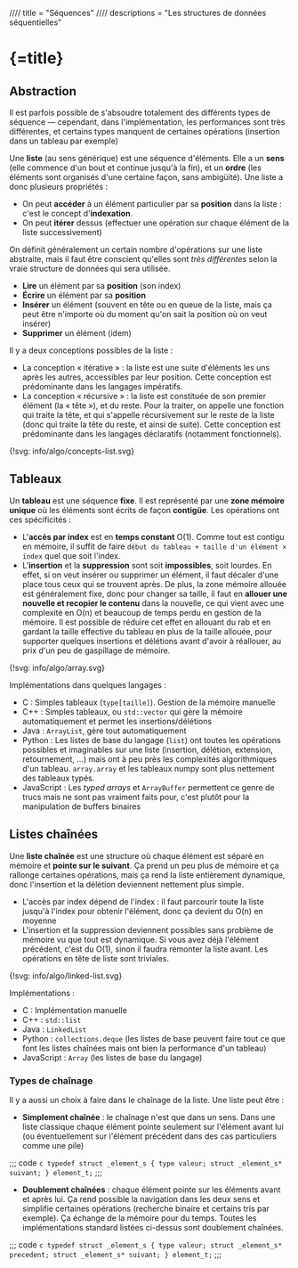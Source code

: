 //// title = "Séquences"
//// descriptions = "Les structures de données séquentielles"

# {=title}

## Abstraction

Il est parfois possible de s'absoudre totalement des différents types de séquence — cependant, dans l'implémentation, les performances sont très différentes, et certains types manquent de certaines opérations (insertion dans un tableau par exemple)

Une **liste** (au sens générique) est une séquence d'éléments. Elle a un **sens** (elle commence d'un bout et continue jusqu'à la fin), et un **ordre** (les éléments sont organisés d'une certaine façon, sans ambigüité). Une liste a donc plusieurs propriétés :

- On peut **accéder** à un élément particulier par sa **position** dans la liste : c'est le concept d'**indexation**.
- On peut **itérer** dessus (effectuer une opération sur chaque élément de la liste successivement)

On définit généralement un certain nombre d'opérations sur une liste abstraite, mais il faut être conscient qu'elles sont *très différentes* selon la vraie structure de données qui sera utilisée.

- **Lire** un élément par sa **position** (son index)
- **Écrire** un élément par sa **position**
- **Insérer** un élément (souvent en tête ou en queue de la liste, mais ça peut être n'importe où du moment qu'on sait la position où on veut insérer)
- **Supprimer** un élément (idem)

Il y a deux conceptions possibles de la liste :

- La conception « itérative » : la liste est une suite d'éléments les uns après les autres, accessibles par leur position. Cette conception est prédominante dans les langages impératifs.
- La conception « récursive » : la liste est constituée de son premier élément (la « tête »), et du reste. Pour la traiter, on appelle une fonction qui traite la tête, et qui s'appelle récursivement sur le reste de la liste (donc qui traite la tête du reste, et ainsi de suite). Cette conception est prédominante dans les langages déclaratifs (notamment fonctionnels).

{!svg: info/algo/concepts-list.svg}

## Tableaux

Un **tableau** est une séquence **fixe**. Il est représenté par une **zone mémoire unique** où les éléments sont écrits de façon **contigüe**. Les opérations ont ces spécificités :

- L'**accès par index** est en **temps constant** O(1). Comme tout est contigu en mémoire, il suffit de faire `début du tableau + taille d'un élément × index` quel que soit l'index.
- L'**insertion** et la **suppression** sont soit **impossibles**, soit lourdes. En effet, si on veut insérer ou supprimer un élément, il faut décaler d'une place tous ceux qui se trouvent après. De plus, la zone mémoire allouée est généralement fixe, donc pour changer sa taille, il faut en **allouer une nouvelle et recopier le contenu** dans la nouvelle, ce qui vient avec une complexité en O(n) et beaucoup de temps perdu en gestion de la mémoire. Il est possible de réduire cet effet en allouant du rab et en gardant la taille effective du tableau en plus de la taille allouée, pour supporter quelques insertions et délétions avant d'avoir à réallouer, au prix d'un peu de gaspillage de mémoire.

{!svg: info/algo/array.svg}

Implémentations dans quelques langages :

- C : Simples tableaux (`type[taille]`). Gestion de la mémoire manuelle
- C++ : Simples tableaux, ou `std::vector` qui gère la mémoire automatiquement et permet les insertions/délétions
- Java : `ArrayList`, gère tout automatiquement
- Python : Les listes de base du langage (`list`) ont toutes les opérations possibles et imaginables sur une liste (insertion, délétion, extension, retournement, …) mais ont à peu près les complexités algorithmiques d'un tableau. `array.array` et les tableaux numpy sont plus nettement des tableaux typés.
- JavaScript : Les *typed arrays* et `ArrayBuffer` permettent ce genre de trucs mais ne sont pas vraiment faits pour, c'est plutôt pour la manipulation de buffers binaires

## Listes chaînées

Une **liste chaînée** est une structure où chaque élément est séparé en mémoire et **pointe sur le suivant**. Ça prend un peu plus de mémoire et ça rallonge certaines opérations, mais ça rend la liste entièrement dynamique, donc l'insertion et la délétion deviennent nettement plus simple.

- L'accès par index dépend de l'index : il faut parcourir toute la liste jusqu'à l'index pour obtenir l'élément, donc ça devient du O(n) en moyenne
- L'insertion et la suppression deviennent possibles sans problème de mémoire vu que tout est dynamique. Si vous avez déjà l'élément précédent, c'est du O(1), sinon il faudra remonter la liste avant. Les opérations en tête de liste sont triviales.

{!svg: info/algo/linked-list.svg}

Implémentations :

- C : Implémentation manuelle
- C++ : `std::list`
- Java : `LinkedList`
- Python : `collections.deque` (les listes de base peuvent faire tout ce que font les listes chaînées mais ont bien la performance d'un tableau)
- JavaScript : `Array` (les listes de base du langage)

### Types de chaînage

Il y a aussi un choix à faire dans le chaînage de la liste. Une liste peut être :

- **Simplement chaînée** : le chaînage n'est que dans un sens. Dans une liste classique chaque élément pointe seulement sur l'élément avant lui (ou éventuellement sur l'élément précédent dans des cas particuliers comme une pile)

;;; code ```c
typedef struct _element_s {
	type valeur;
	struct _element_s* suivant;
} element_t;```
;;;

- **Doublement chaînées** : chaque élément pointe sur les éléments avant et après lui. Ça rend possible la navigation dans les deux sens et simplifie certaines opérations (recherche binaire et certains tris par exemple). Ça échange de la mémoire pour du temps. Toutes les implémentations standard listées ci-dessus sont doublement chaînées.

;;; code ```c
typedef struct _element_s {
	type valeur;
	struct _element_s* precedent;
	struct _element_s* suivant;
} element_t;```
;;;
